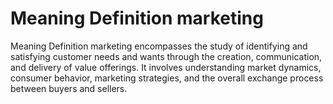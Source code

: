 # Meaning Definition marketing
Meaning Definition marketing encompasses the study of identifying and satisfying customer needs and wants through the creation, communication, and delivery of value offerings. It involves understanding market dynamics, consumer behavior, marketing strategies, and the overall exchange process between buyers and sellers.
